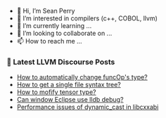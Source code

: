 - 👋 Hi, I’m Sean Perry
- 👀 I’m interested in compilers (c++, COBOL, llvm)
- 🌱 I’m currently learning ...
- 💞️ I’m looking to collaborate on ...
- 📫 How to reach me ...

<!---
s66perry/s66perry is a ✨ special ✨ repository because its `README.md` (this file) appears on your GitHub profile.
You can click the Preview link to take a look at your changes.
--->
### 📕 Latest LLVM Discourse Posts

<!-- DISCOURSE-LLVM:START -->
- [How to automatically change funcOp&#39;s type?](https://discourse.llvm.org/t/how-to-automatically-change-funcops-type/66394#post_1)
- [How to get a single file syntax tree?](https://discourse.llvm.org/t/how-to-get-a-single-file-syntax-tree/66322#post_4)
- [How to mofify tensor type?](https://discourse.llvm.org/t/how-to-mofify-tensor-type/66393#post_1)
- [Can window Eclipse use lldb debug?](https://discourse.llvm.org/t/can-window-eclipse-use-lldb-debug/66226#post_3)
- [Performance issues of dynamic_cast in libcxxabi](https://discourse.llvm.org/t/performance-issues-of-dynamic-cast-in-libcxxabi/66296#post_9)
<!-- DISCOURSE-LLVM:END -->
